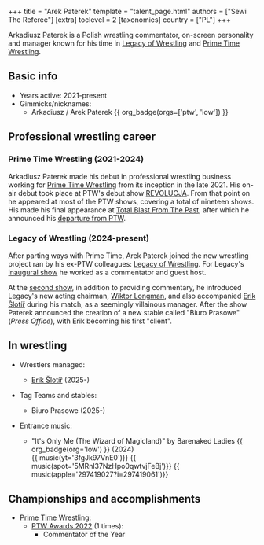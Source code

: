 +++
title = "Arek Paterek"
template = "talent_page.html"
authors = ["Sewi The Referee"]
[extra]
toclevel = 2
[taxonomies]
country = ["PL"]
+++

Arkadiusz Paterek is a Polish wrestling commentator, on-screen personality and manager known for his time in [Legacy of Wrestling](@/o/low.md) and [Prime Time Wrestling](@/o/ptw.md).

## Basic info

* Years active: 2021-present
* Gimmicks/nicknames:
  - Arkadiusz / Arek Paterek {{ org_badge(orgs=['ptw', 'low']) }}

## Professional wrestling career 

### Prime Time Wrestling (2021-2024)

Arkadiusz Paterek made his debut in professional wrestling business working for [Prime Time Wrestling](@/o/ptw.md) from its inception in the late 2021. His on-air debut took place at PTW's debut show [REVOLUCJA](@/e/ptw/2021-10-09-ptw-1-revolucja.md). From that point on he appeared at most of the PTW shows, covering a total of nineteen shows. His made his final appearance at [Total Blast From The Past](@/e/ptw/2024-05-11-ptw-6.md), after which he announced his [departure from PTW](@/a/ptw-exits.md). 

### Legacy of Wrestling (2024-present)

After parting ways with Prime Time, Arek Paterek joined the new wrestling project ran by his ex-PTW colleagues: [Legacy of Wrestling](@/o/low.md). For Legacy's [inaugural show](@/e/low/2024-12-01-low-1.md) he worked as a commentator and guest host. 

At the [second show](@/e/low/2025-04-06-low-2.md), in addition to providing commentary, he introduced Legacy's new acting chairman, [Wiktor Longman](@/w/wiktor-longman.md), and also accompanied [Erik Šlotíř](@/w/erik-slotir.md) during his match, as a seemingly villainous manager. After the show Paterek announced the creation of a new stable called "Biuro Prasowe" (_Press Office_), with Erik becoming his first "client".

## In wrestling

* Wrestlers managed:
  - [Erik Šlotíř](@/w/erik-slotir.md) (2025-)

* Tag Teams and stables:
  - Biuro Prasowe (2025-)

* Entrance music:
  - "It's Only Me (The Wizard of Magicland)" by Barenaked Ladies
 {{ org_badge(org='low') }} (2024) <br>
 {{ music(yt='3fgJk97VnE0')}}
 {{ music(spot='5MRnl37NzHpo0qwtvjFeBj')}}
 {{ music(apple='297419027?i=297419061')}}

## Championships and accomplishments

* [Prime Time Wrestling](@/o/ptw.md):
  - [PTW Awards 2022](@/a/ptw-awards-2022.md) (1 times):
    * Commentator of the Year
